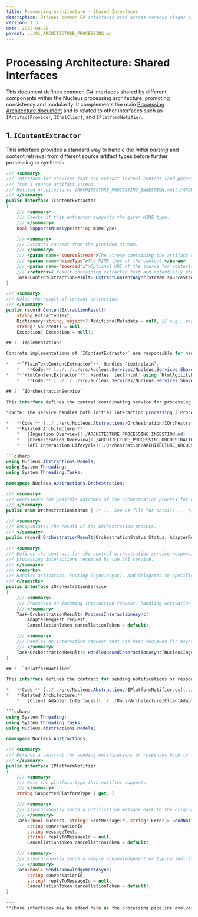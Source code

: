 ```yaml
---
title: Processing Architecture - Shared Interfaces
description: Defines common C# interfaces used across various stages of the Nucleus processing pipeline, coordinated via the API service.
version: 1.3
date: 2025-04-28
parent: ../01_ARCHITECTURE_PROCESSING.md
---
```


# Processing Architecture: Shared Interfaces

This document defines common C# interfaces shared by different components within the Nucleus processing architecture, promoting consistency and modularity. It complements the main [Processing Architecture document](../01_ARCHITECTURE_PROCESSING.md) and is related to other interfaces such as `IArtifactProvider`, `IChatClient`, and `IPlatformNotifier`.

## 1. `IContentExtractor`

This interface provides a standard way to handle the *initial parsing* and content retrieval from different source artifact types before further processing or synthesis.

```csharp
/// <summary>
/// Interface for services that can extract textual content (and potentially other data)
/// from a source artifact stream.
/// Related Architecture: [ARCHITECTURE_PROCESSING_INGESTION.md](./ARCHITECTURE_PROCESSING_INGESTION.md)
/// </summary>
public interface IContentExtractor
{
    /// <summary>
    /// Checks if this extractor supports the given MIME type.
    /// </summary>
    bool SupportsMimeType(string mimeType);

    /// <summary>
    /// Extracts content from the provided stream.
    /// </summary>
    /// <param name="sourceStream">The stream containing the artifact content.</param>
    /// <param name="mimeType">The MIME type of the content.</param>
    /// <param name="sourceUri">Optional URI of the source for context.</param>
    /// <returns>A result containing extracted text and potentially other metadata.</returns>
    Task<ContentExtractionResult> ExtractContentAsync(Stream sourceStream, string mimeType, string? sourceUri = null);
}

/// <summary>
/// Holds the result of content extraction.
/// </summary>
public record ContentExtractionResult(
    string ExtractedText,
    Dictionary<string, object>? AdditionalMetadata = null, // e.g., page numbers, structural info
    string? SourceUri = null,
    Exception? Exception = null);

## 3. Implementations

Concrete implementations of `IContentExtractor` are responsible for handling specific MIME types. They are typically registered in the Dependency Injection container and resolved based on the `SupportedMimeTypes` property.

*   **`PlainTextContentExtractor`**: Handles `text/plain`.
    *   **Code:** [../../../src/Nucleus.Services/Nucleus.Services.Shared/Extraction/PlainTextContentExtractor.cs](../../../src/Nucleus.Services/Nucleus.Services.Shared/Extraction/PlainTextContentExtractor.cs)
*   **`HtmlContentExtractor`**: Handles `text/html` using `HtmlAgilityPack`.
    *   **Code:** [../../../src/Nucleus.Services/Nucleus.Services.Shared/Extraction/HtmlContentExtractor.cs](../../../src/Nucleus.Services/Nucleus.Services.Shared/Extraction/HtmlContentExtractor.cs)

## 2. `IOrchestrationService`

This interface defines the central coordinating service for processing incoming requests within the `Nucleus.Services.Api`. It's responsible for managing the overall flow for tasks like ingestion or querying. **In the API-First architecture, implementations of this service are typically invoked by the API's request handlers (e.g., ASP.NET Core Controllers) after initial request validation, authentication, and activation checks (`IActivationChecker`).** It orchestrates steps like resolving the persona (`IPersonaResolver`), fetching artifact content (via [`IArtifactProvider`](../Abstractions/ARCHITECTURE_ABSTRACTIONS_PROVIDER.md)), invoking specific processors (e.g., content extraction, chunking, embedding, LLM interaction using `IChatClient` from the `Microsoft.Extensions.AI` library or similar AI abstractions), managing interaction context, and potentially triggering notifications (via `IPlatformNotifier`) or responses.

*(Note: The service handles both initial interaction processing (`ProcessInteractionAsync`) which includes activation checks and sync/async routing, and the subsequent processing of queued asynchronous requests (`HandleQueuedInteractionAsync`).)*

*   **Code:** [../../src/Nucleus.Abstractions/Orchestration/IOrchestrationService.cs](../../src/Nucleus.Abstractions/Orchestration/IOrchestrationService.cs)
*   **Related Architecture:**
    *   [Ingestion Overview](./ARCHITECTURE_PROCESSING_INGESTION.md)
    *   [Orchestration Overview](./ARCHITECTURE_PROCESSING_ORCHESTRATION.md)
    *   [API Interaction Lifecycle](./Orchestration/ARCHITECTURE_ORCHESTRATION_INTERACTION_LIFECYCLE.md)

```csharp
using Nucleus.Abstractions.Models;
using System.Threading;
using System.Threading.Tasks;

namespace Nucleus.Abstractions.Orchestration;

/// <summary>
/// Represents the possible outcomes of the orchestration process for an interaction.
/// </summary>
public enum OrchestrationStatus { /* ... See C# file for details ... */ }

/// <summary>
/// Encapsulates the result of the orchestration process.
/// </summary>
public record OrchestrationResult(OrchestrationStatus Status, AdapterResponse? Response);

/// <summary>
/// Defines the contract for the central orchestration service responsible for
/// processing interactions received by the API service.
/// </summary>
/// <remarks>
/// Handles activation, routing (sync/async), and delegates to specific processing logic.
/// </remarks>
public interface IOrchestrationService
{
    /// <summary>
    /// Processes an incoming interaction request, handling activation checks, routing, and initiating processing (sync or async).
    /// </summary>
    Task<OrchestrationResult> ProcessInteractionAsync(
        AdapterRequest request,
        CancellationToken cancellationToken = default);

    /// <summary>
    /// Handles an interaction request that has been dequeued for asynchronous processing.
    /// </summary>
    Task<OrchestrationResult?> HandleQueuedInteractionAsync(NucleusIngestionRequest request, CancellationToken cancellationToken = default);
}

## 3. `IPlatformNotifier`

This interface defines the contract for sending notifications or responses back to the originating platform (e.g., Teams, Console) from the backend service. Implementations use platform-specific SDKs.

*   **Code:** [../../src/Nucleus.Abstractions/IPlatformNotifier.cs](../../src/Nucleus.Abstractions/IPlatformNotifier.cs)
*   **Related Architecture:**
    *   [Client Adapter Interfaces](../../Docs/Architecture/ClientAdapters/ARCHITECTURE_ADAPTER_INTERFACES.md)

```csharp
using System.Threading;
using System.Threading.Tasks;
using Nucleus.Abstractions.Models;

namespace Nucleus.Abstractions;

/// <summary>
/// Defines a contract for sending notifications or responses back to the originating platform.
/// </summary>
public interface IPlatformNotifier
{
    /// <summary>
    /// Gets the platform type this notifier supports.
    /// </summary>
    string SupportedPlatformType { get; }

    /// <summary>
    /// Asynchronously sends a notification message back to the originating platform context.
    /// </summary>
    Task<(bool Success, string? SentMessageId, string? Error)> SendNotificationAsync(
        string conversationId,
        string messageText,
        string? replyToMessageId = null,
        CancellationToken cancellationToken = default);

    /// <summary>
    /// Asynchronously sends a simple acknowledgement or typing indicator.
    /// </summary>
    Task<bool> SendAcknowledgementAsync(
        string conversationId,
        string? replyToMessageId = null,
        CancellationToken cancellationToken = default);
}

---
**(More interfaces may be added here as the processing pipeline evolves)**
